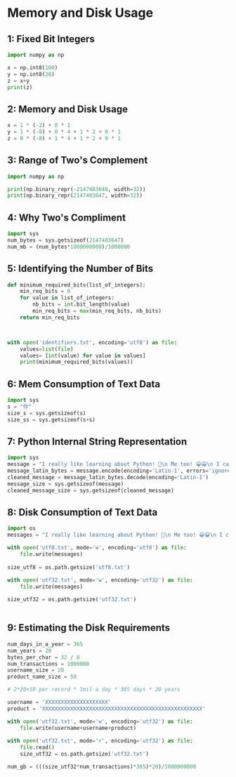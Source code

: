 # Memory and Disk Usage

## 1: Fixed Bit Integers
```python
import numpy as np

x = np.int8(100)
y = np.int8(28)
z = x+y
print(z)
```

## 2: Memory and Disk Usage
```python
x = 1 * (-2) + 0 * 1
y = 1 * (-8) + 0 * 4 + 1 * 2 + 0 * 1
z = 0 * (-8) + 1 * 4 + 1 * 2 + 0 * 1
```

## 3: Range of Two's Complement
```python
import numpy as np

print(np.binary_repr(-2147483648, width=32))
print(np.binary_repr(2147483647, width=32))
```

## 4: Why Two's Compliment
```python
import sys
num_bytes = sys.getsizeof(2147483647)
num_mb = (num_bytes*1000000000)/1000000
```

## 5: Identifying the Number of Bits
```python
def minimum_required_bits(list_of_integers):
    min_req_bits = 0 
    for value in list_of_integers:
        nb_bits = int.bit_length(value)
        min_req_bits = max(min_req_bits, nb_bits)
    return min_req_bits



with open('identifiers.txt', encoding='utf8') as file:
    values=list(file)
    values= [int(value) for value in values]
    print(minimum_required_bits(values))
```

## 6: Mem Consumption of Text Data
```python
import sys
s = "你"
size_s = sys.getsizeof(s)
size_ss = sys.getsizeof(s+s)
```

## 7: Python Internal String Representation
```python
import sys
message = "I really like learning about Python! 🐍\n Me too! 😀😀\n I can't wait to see what we will learn in the next course 🙃\n"
message_latin_bytes = message.encode(encoding='Latin-1', errors='ignore')
cleaned_message = message_latin_bytes.decode(encoding='Latin-1')
message_size = sys.getsizeof(message)
cleaned_message_size = sys.getsizeof(cleaned_message)
```

## 8: Disk Consumption of Text Data
```python
import os
messages = "I really like learning about Python! 🐍\n Me too! 😀😀\n I can't wait to see what we will learn in the next course 🙃\n"

with open('utf8.txt', mode='w', encoding='utf8') as file:
    file.write(messages)
    
size_utf8 = os.path.getsize('utf8.txt')

with open('utf32.txt', mode='w', encoding='utf32') as file:
    file.write(messages)
    
size_utf32 = os.path.getsize('utf32.txt')
    
```

## 9: Estimating the Disk Requirements
```python
num_days_in_a_year = 365
num_years = 20
bytes_per_char = 32 / 8
num_transactions = 1000000
username_size = 20
product_name_size = 50

# 2*20+50 per record * 1mil a day * 365 days * 20 years

username = 'XXXXXXXXXXXXXXXXXXXX'
product = 'XXXXXXXXXXXXXXXXXXXXXXXXXXXXXXXXXXXXXXXXXXXXXXXXXXX'

with open('utf32.txt', mode='w', encoding='utf32') as file:
    file.write(username+username+product)
    
with open('utf32.txt', mode='r', encoding='utf32') as file:
    file.read()
    size_utf32 = os.path.getsize('utf32.txt')

num_gb = (((size_utf32*num_transactions)*365)*20)/1000000000
```
